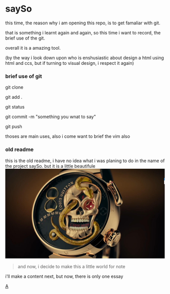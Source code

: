 # saySo

this time, the reason why i am opening this repo, is to get famaliar with git.

that is something i learnt again and again, so this time i want to record, the brief use of the git.

overall it is a amazing tool. 

(by the way i look down upon who is enshusiastic about design a html using html and ccs, but if turning to visual design, i respect it again)

### brief use of git

git clone

git add .

git status

git commit  -m "something you wnat to say"

git push

thoses are main uses, also i come want to brief the vim also


















### old readme
this is the old readme, i have no idea what i was planing to do in the name of the project saySo. but it is a little beautifule
![Carpe Diem](./carpeDiem1.jpg)

> and now, i decide to make this a little world for note

i'll make a content next, but now, there is only one essay


[A](./dist/PeriodicIdeologicalReport.md)


